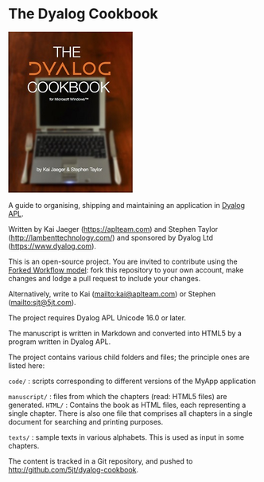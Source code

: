 The Dyalog Cookbook
===================

![Title page](manuscript/images/title_page_thumb.jpg)

A guide to organising, shipping and maintaining an application in [Dyalog APL](http://dyalog.com).

Written by Kai Jaeger (<https://aplteam.com>) and Stephen Taylor (<http://lambenttechnology.com/>) and sponsored by Dyalog Ltd (<https://www.dyalog.com>).

This is an open-source project. You are invited to contribute using the [Forked Workflow model](https://www.atlassian.com/git/tutorials/comparing-workflows/forking-workflow): fork this repository to your own account, make changes and lodge a pull request to include your changes. 

Alternatively, write to Kai (<mailto:kai@aplteam.com>) or Stephen (<mailto:sjt@5jt.com>). 

The project requires Dyalog APL Unicode 16.0 or later. 

The manuscript is written in Markdown and converted into HTML5 by a program written in Dyalog APL. 

The project contains various child folders and files; the principle ones are listed here:

`code/`
: scripts corresponding to different versions of the MyApp application

`manuscript/`
: files from which the chapters (read: HTML5 files) are generated.
`HTML/`
: Contains the book as HTML files, each representing a single chapter. There is also one file that comprises all chapters in a single document for searching and printing purposes.

`texts/`
: sample texts in various alphabets. This is used as input in some chapters.

The content is tracked in a Git repository, and pushed to <http://github.com/5jt/dyalog-cookbook>.